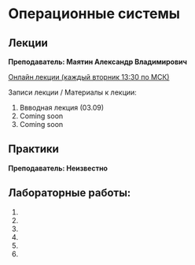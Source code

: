 # Операционные системы

## Лекции

**Преподаватель: Маятин Александр Владимирович**

[Онлайн лекции \(каждый вторник 13:30 по МСК\)](https://www.twitch.tv/mayatin)

Записи лекции / Материалы к лекции:

1. Ввводная лекция \(03.09\) 
2. Сoming soon
3. Coming soon

## Практики

**Преподаватель: Неизвестно**

## Лабораторные работы:
1.
2.
3.
4.
5.
6.
